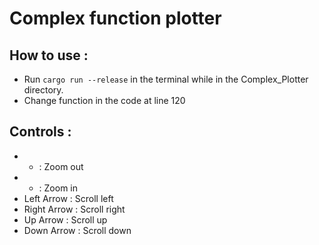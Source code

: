 # Complex function plotter

## How to use :
* Run `cargo run --release` in the terminal while in the Complex_Plotter directory.
* Change function in the code at line 120

## Controls :
* - : Zoom out
* + : Zoom in
* Left Arrow : Scroll left
* Right Arrow : Scroll right
* Up Arrow : Scroll up
* Down Arrow : Scroll down 
